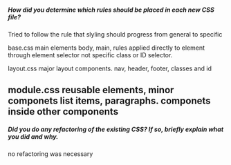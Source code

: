##### How did you determine which rules should be placed in each new CSS file?

Tried to follow the rule that slyling should progress from general to specific

base.css
main elements body, main, 
rules applied directly to element through element selector not specific class or ID selector.

layout.css
major layout components. nav, header, footer, classes and id

module.css
reusable elements,
minor componets list items, paragraphs. componets inside other components
---

##### Did you do any refactoring of the existing CSS? If so, briefly explain what you did and why.

no refactoring was necessary 
